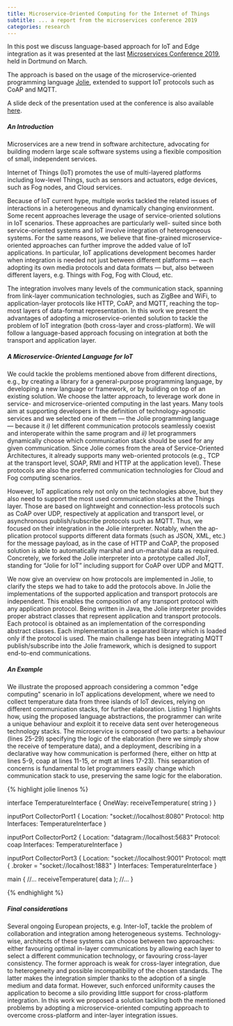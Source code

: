 ```yaml
---
title: Microservice-Oriented Computing for the Internet of Things
subtitle: ... a report from the microservices conference 2019
categories: research
---
```


In this post we discuss language-based approach for IoT and Edge integration as
it was presented at the last [Microservices Conference 2019](https://www.conf-micro.services/), held in Dortmund on March.

The approach is based on the usage of the microservice-oriented programming
language [Jolie](http://jolie-lang.org), extended to support IoT
protocols such as CoAP and MQTT.

A slide deck of the presentation used at the conference is also available
[here](https://www.conf-micro.services/2019/slides/papers/day2/applications2/Zingaro.pdf).

##### An Introduction

Microservices are a new trend in software architecture, advocating for building
modern large scale software systems using a flexible composition of small,
independent services.

Internet of Things (IoT) promotes the use of multi-layered platforms including
low-level Things, such as sensors and actuators, edge devices, such as Fog
nodes, and Cloud services.

Because of IoT current hype, multiple works tackled the related issues of
interactions in a heterogeneous and dynamically changing environment. Some
recent approaches leverage the usage of service-oriented solutions in IoT
scenarios. These approaches are particularly well- suited since both
service-oriented systems and IoT involve integration of heterogeneous systems.
For the same reasons, we believe that fine-grained microservice-oriented
approaches can further improve the added value of IoT applications. In
particular, IoT applications development becomes harder when integration is
needed not just between different platforms — each adopting its own media
protocols and data formats — but, also between different layers, e.g. Things
with Fog, Fog with Cloud, etc.

The integration involves many levels of the communication stack, spanning from
link-layer communication technologies, such as ZigBee and WiFi, to
application-layer protocols like HTTP, CoAP, and MQTT, reaching the top-most
layers of data-format representation. In this work we present the advantages of
adopting a microservice-oriented solution to tackle the problem of IoT
integration (both cross-layer and cross-platform). We will follow a
language-based approach focusing on integration at both the transport and
application layer.

##### A Microservice-Oriented Language for IoT

We could tackle the problems mentioned above from different directions, e.g., by
creating a library for a general-purpose programming language, by developing a
new language or framework, or by building on top of an existing solution. We
choose the latter approach, to leverage work done in service- and
microservice-oriented computing in the last years. Many tools aim at supporting
developers in the definition of technology-agnostic services and we selected one
of them — the Jolie programming language — because it _i)_ let different
communication protocols seamlessly coexist and interoperate within the same
program and _ii)_ let programmers dynamically choose which communication stack
should be used for any given communication. Since Jolie comes from the area of
Service-Oriented Architectures, it already supports many web-oriented protocols
(e.g., TCP at the transport level, SOAP, RMI and HTTP at the application level).
These protocols are also the preferred communication technologies for Cloud and
Fog computing scenarios.

However, IoT applications rely not only on the technologies above, but they also
need to support the most used communication stacks at the Things layer. Those
are based on lightweight and connection-less protocols such as CoAP over UDP,
respectively at application and transport level, or asynchronous
publish/subscribe protocols such as MQTT. Thus, we focused on their integration
in the Jolie interpreter. Notably, when the ap- plication protocol supports
different data formats (such as JSON, XML, etc.) for the message payload, as in
the case of HTTP and CoAP, the proposed solution is able to automatically
marshal and un-marshal data as required. Concretely, we forked the Jolie
interpreter into a prototype called JIoT, standing for “Jolie for IoT” including
support for CoAP over UDP and MQTT.

We now give an overview on how protocols are implemented in Jolie, to clarify
the steps we had to take to add the protocols above. In Jolie the
implementations of the supported application and transport protocols are
independent. This enables the composition of any transport protocol with any
application protocol. Being written in Java, the Jolie interpreter provides
proper abstract classes that represent application and transport protocols. Each
protocol is obtained as an implementation of the corresponding abstract classes.
Each implementation is a separated library which is loaded only if the protocol
is used. The main challenge has been integrating MQTT publish/subscribe into the
Jolie framework, which is designed to support end-to-end communications.

##### An Example

We illustrate the proposed approach considering a common "edge computing"
scenario in IoT applications development, where we need to collect temperature
data from three islands of IoT devices, relying on different communication
stacks, for further elaboration. Listing 1 highlights how, using the proposed
language abstractions, the programmer can write a unique behaviour and exploit
it to receive data sent over heterogeneous technology stacks. The microservice
is composed of two parts: a behaviour (lines 25-29) specifying the logic of the
elaboration (here we simply show the receive of temperature data), and a
deployment, describing in a declarative way how communication is performed
(here, either on http at lines 5-9, coap at lines 11-15, or mqtt at lines
17-23). This separation of concerns is fundamental to let programmers easily
change which communication stack to use, preserving the same logic for the
elaboration.

{% highlight jolie linenos %}

interface TemperatureInterface {
  OneWay: receiveTemperature( string )
}

inputPort CollectorPort1 {
  Location: "socket://localhost:8080"
  Protocol: http
  Interfaces: TemperatureInterface
}

inputPort CollectorPort2 {
  Location: "datagram://localhost:5683"
  Protocol: coap
  Interfaces: TemperatureInterface
}

inputPort CollectorPort3 {
  Location: "socket://localhost:9001"
  Protocol: mqtt {
    .broker = "socket://localhost:1883"
  }
  Interfaces: TemperatureInterface
}

main
{
  //...
  receiveTemperature( data );
  //...
}

{% endhighlight %}

##### Final considerations

Several ongoing European projects, e.g. Inter-IoT, tackle the problem of
collaboration and integration among heterogeneous systems. Technology-wise,
architects of these systems can choose between two approaches: either favouring
optimal in-layer communications by allowing each layer to select a different
communication technology, or favouring cross-layer consistency. The former
approach is weak for cross-layer integration, due to heterogeneity and possible
incompatibility of the chosen standards. The latter makes the integration
simpler thanks to the adoption of a single medium and data format. However, such
enforced uniformity causes the application to become a silo providing little
support for cross-platform integration. In this work we proposed a solution
tackling both the mentioned problems by adopting a microservice-oriented
computing approach to overcome cross-platform and inter-layer integration
issues.
